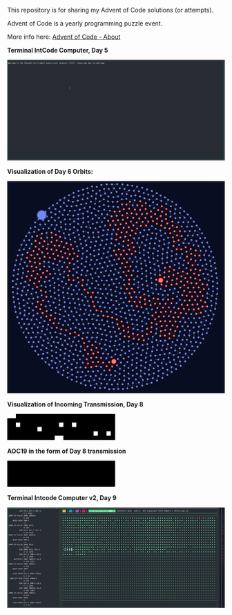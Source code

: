 This repository is for sharing my Advent of Code solutions (or attempts).

Advent of Code is a yearly programming puzzle event.

More info here: [Advent of Code - About](https://adventofcode.com/2019/about)

**Terminal IntCode Computer, Day 5**

![day05 visualization](Computer.gif)


**Visualization of Day 6 Orbits:**

![day06 visualization](day06.png)

**Visualization of Incoming Transmission, Day 8**

![day08 visualization](transmission.gif)

**AOC19 in the form of Day 8 transmission**

![AOC19 transmission visualization](AOC19.gif)

**Terminal Intcode Computer v2, Day 9**

![day09 visualization](Computer2.gif)